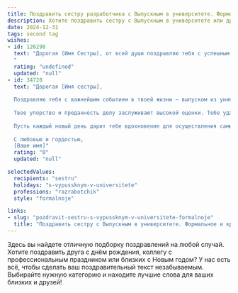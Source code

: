 ```yaml
---
title: Поздравить сестру разработчика с Выпускным в университете. Формальное и красивое
description: Хотите поздравить сестру с Выпускным в университете или другим праздником? Наш ИИ создаст незабываемое поздравление, а вы обязательно выделитесь среди других.  
date: 2024-12-31
tags: second tag
wishes:
- id: 126298
  text: "Дорогая (Имя Сестры), от всей души поздравляю тебя с успешным окончанием университета и получением диплома разработчика!  Этот день знаменует собой завершение важного этапа твоей жизни и начало блестящей карьеры. Твой труд, упорство и талант привели тебя к заслуженному успеху. Желаю тебе дальнейших профессиональных свершений, интересных проектов и реализации всех твоих амбиций. Пусть твой путь будет полон вдохновения и радости!  Сердечно поздравляю!
  "
  rating: "undefined"
  updated: "null"
- id: 34728
  text: "Дорогая [Имя сестры],
  
  Поздравляю тебя с важнейшим событием в твоей жизни — выпуском из университета! Этот день ознаменует завершение одного из самых значимых этапов, полного труда, усилий и вдохновения. Ты успешно преодолела все трудности и desafios на пути к своей мечте стать разработчиком.
  
  Твое упорство и преданность делу заслуживают высокой оценки. Тебе удалось не только овладеть знаниями, но и развить навыки, которые поспособствуют твоему успеху в выбранной профессии. Верю, что впереди тебя ждут новые горизонты и блестящие перспективы.
  
  Пусть каждый новый день дарит тебе вдохновение для осуществления самых смелых идей, а твоя карьера будет наполнена интересными проектами и продуктивным сотрудничеством. Желаю тебе уверенности в своих силах и удачи на новом жизненном этапе!
  
  С любовью и гордостью,
  [Ваше имя]"
  rating: "0"
  updated: "null"

selectedValues:
  recipients: "sestru"
  holidays: "s-vypussknym-v-universitete"
  professions: "razrabotchik"
  style: "formalnoje"

links:
- slug: "pozdravit-sestru-s-vypussknym-v-universitete-formalnoje"
  title: "Поздравить сестру с Выпускным в университете. Формальное и красивое"
---
```


Здесь вы найдете отличную подборку поздравлений на любой случай. 
Хотите поздравить друга с днём рождения, коллегу с профессиональным праздником или близких с Новым годом? У нас есть всё, чтобы сделать ваш поздравительный текст незабываемым. Выбирайте нужную категорию и находите лучшие слова для ваших близких и друзей!
